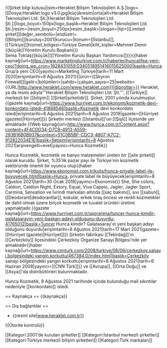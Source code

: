 {{Şirket bilgi kutusu|isim=Heraklet Bilişim Teknolojileri A.Ş.|logo=[[Dosya:Heraklet logo v3.0.jpg|küçükresim|orta|alt=Heraklet Bilişim Teknolojileri Ltd. Şti.|Heraklet Bilişim Teknolojileri Ltd. Şti.]]|logo_boyut=150px|logo_başlık=Heraklet Bilişim Teknolojileri Ltd. Şti.|resim=|resim_boyut=250px|resim_başlık=|slogan=|tip=[[Limited şirket]]|değer_sembolü=|endüstri=[[Bilişim]]|kuruluş=2001|kurucu=|konum=[[İstanbul]], [[Türkiye]]|hizmet_bölgesi=Türkiye Geneli|kilit_kişiler=Mehmet Demir<ref name="hürriyet1"/><br/>{{küçük|(Yönetim Kurulu Başkanı)}}<br/>Sema Toktaş{{küçük|([[Yönetim Kurulu Başkan Yardımcısı]])}}<ref name="marketingtürkiye">{{haber kaynağı|url=https://www.marketingturkiye.com.tr/haberler/huncalifea-yeni-ceo/?doing_wp_cron=1628431059.0340518951416015625000|başlık=Hunca Grup’a yeni CEO|yayımcı=Marketing Türkiye|tarih=11 Mart 2020|erişimtarihi=8 Ağustos 2021}}</ref>|ürün=[[Skyron Firewall]]|gelir=|bölümleri=|sahibi=|çalışan_sayısı=25|website={{URL|http://www.heraklet.com|www.heraklet.com}}|dipnotlar=}}
Heraklet, ya da resmi adıyla'''Heraklet Bilişim Teknolojileri Ltd. Şti.''', [[Türkiye]] merkezli bir [[bilişim]] [[Şirket|şirketidir]]. Şirket, 2001 yılında kurulmuştur.<ref name="hürriyet2">{{gazete kaynağı|url=https://www.hurriyet.com.tr/ekonomi/kozmetik-devi-konkordato-istedi-41868546|başlık=Kozmetik devi konkordato istedi|erişimtarihi=8 Ağustos 2021|tarih=8 Ağustos 2019|gazete=[[Hürriyet (gazete)|Hürriyet]]}}</ref> Şirketin merkezi [[İstanbul]]'un [[Şişli]] ilçesinde yer almaktadır.<ref name="iletişim">{{Web kaynağı|url=http://www.hunca.com.tr/Content.aspx?content=4F4CDD34-D7C8-4913-A559-293B16B0B937&context=51C0B5BF-CDC3-4807-A7C2-912822034E1E|başlık=İletişim|erişimtarihi=8 Ağustos 2021|arşivengelli=evet|yayıncı=Hunca Kozmetik}}</ref>

Hunca Kozmetik, kozmetik ve banyo malzemeleri üreten bir [[aile şirketi]] olarak kuruldu. Şirket, %35'lik pazar payı ile Türkiye'nin kozmetik sektöründe önemli bir oyuncu olup<ref name="ekonomist">{{haber kaynağı|url=https://www.ekonomist.com.tr/kulis/hunca-private-label-ile-buyuyecek.html|başlık=Hunca, private label ile büyüyecek|erişimtarihi=8 Ağustos 2021|tarih=30 Ocak 2018|yayımcı=Ekonomist}}</ref> She, She colors, Caldion, Caldion Night, Extory, Equal, Viva Cappio, Jagler, Jagler Sport, Carmina, Sensation ve İvrindi markaları altında [[saç bakımı]], sıvı [[sabun]], [[Deodorant|deodorantlar]], kokular, erkek tıraş öncesi ve renkli kozmetikler de dahil olmak üzere birçok kozmetik ve tuvalet ürünleri üretimi yapmaktadır.<ref name="hürriyet1">{{gazete kaynağı|url=https://www.hurriyet.com.tr/sporarena/tuncer-hunca-kimdir-galatasarayin-yeni-baskan-adayi-oldugunu-duyurdu-41765012|başlık=Tuncer Hunca kimdir? Galatasaray'ın yeni başkan adayı olduğunu duyurdu|erişimtarihi=8 Ağustos 2021|tarih=17 Mart 2021|gazete=[[Hürriyet (gazete)|Hürriyet]]}}</ref> Şirketin fabrikası [[Tekirdağ]]'ın [[Çerkezköy]] ilçesindeki Çerkezköy Organize Sanayi Bölgesi'nde yer almaktadır<ref name="hürriyet1" /><ref name="cnntürk">{{haber kaynağı|url=https://www.cnnturk.com/2008/turkiye/06/06/cerkezkoy.sanayi.bolgesindeki.yangin.korkuttu/467384.0/index.html|başlık=Çerkezköy sanayi bölgesindeki yangın korkuttu|erişimtarihi=8 Ağustos 2021|tarih=6 Haziran 2008|yayıncı=[[CNN Türk]]}}</ref> ve [[Avrupa]], [[Orta Doğu]] ve [[Asya]]'da distribütörleri bulunmaktadır.

Hunca Kozmetik, 8 Ağustos 2021 tarihinde içinde bulunduğu mali sıkıntılar nedeniyle [[konkordato]] istedi.<ref name="hürriyet2" />

== Kaynakça ==
{{kaynakça}}

== Dış bağlantılar ==

* {{resmî site|www.heraklet.com.tr}}

{{Otorite kontrolü}}

[[Kategori:2001'de kurulan şirketler]]
[[Kategori:İstanbul merkezli şirketler]]
[[Kategori:Türkiye merkezli bilişim şirketleri]]
[[Kategori:Türk markaları]]
